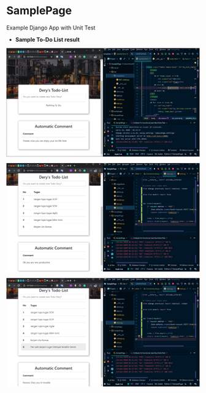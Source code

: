# SamplePage
Example Django App with Unit Test

* **Sample To-Do List result**

![sreenshow0](/asset/sc0.png)

![sreenshow0](/asset/sc1.png)

![sreenshow0](/asset/sc2.png)